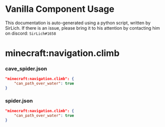 # Vanilla Component Usage
This documentation is auto-generated using a python script, written by SirLich. If there is an issue, please bring it to his attention by contacting him on discord: `SirLich#1658`

# minecraft:navigation.climb
### cave_spider.json
```JSON
"minecraft:navigation.climb": {
    "can_path_over_water": true
}
```

### spider.json
```JSON
"minecraft:navigation.climb": {
    "can_path_over_water": true
}
```

